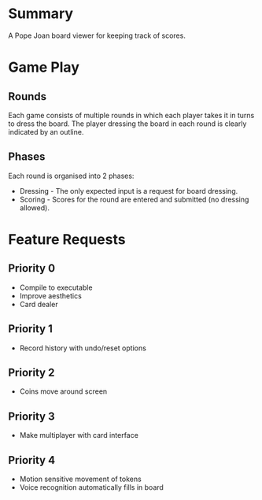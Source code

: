 # Summary

A Pope Joan board viewer for keeping track of scores.


# Game Play

## Rounds

Each game consists of multiple rounds in which each player takes it in turns
to dress the board.  The player dressing the board in each round is clearly
indicated by an outline.

## Phases

Each round is organised into 2 phases:
 * Dressing - The only expected input is a request for board dressing.
 * Scoring - Scores for the round are entered and submitted (no dressing allowed).


# Feature Requests

## Priority 0

* Compile to executable
* Improve aesthetics
* Card dealer

## Priority 1

* Record history with undo/reset options

## Priority 2

* Coins move around screen

## Priority 3

* Make multiplayer with card interface

## Priority 4

* Motion sensitive movement of tokens
* Voice recognition automatically fills in board
